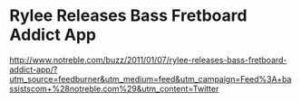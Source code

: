 <!--
id: 2667488176
link: http://kevinisom.info/post/2667488176/rylee-releases-bass-fretboard-addict-app
slug: rylee-releases-bass-fretboard-addict-app
date: Mon Jan 10 2011 02:27:27 GMT+1300 (NZDT)
raw: {"blog_name":"kevinisom","id":2667488176,"post_url":"http://kevinisom.info/post/2667488176/rylee-releases-bass-fretboard-addict-app","slug":"rylee-releases-bass-fretboard-addict-app","type":"link","date":"2011-01-09 13:27:27 GMT","timestamp":1294579647,"state":"published","format":"html","reblog_key":"NOuSqM81","tags":[],"short_url":"http://tmblr.co/Zw68Yy2U-gEm","highlighted":[],"feed_item":"http://www.notreble.com/buzz/2011/01/07/rylee-releases-bass-fretboard-addict-app/?utm_source=feedburner&utm_medium=feed&utm_campaign=Feed%3A+bassistscom+%28notreble.com%29&utm_content=Twitter","from_feed_id":"650234","note_count":0,"title":"Rylee Releases Bass Fretboard Addict App","url":"http://www.notreble.com/buzz/2011/01/07/rylee-releases-bass-fretboard-addict-app/?utm_source=feedburner&utm_medium=feed&utm_campaign=Feed%3A+bassistscom+%28notreble.com%29&utm_content=Twitter","description":""}
publish: 2011-01-010
tags: 
title: Rylee Releases Bass Fretboard Addict App
-->


Rylee Releases Bass Fretboard Addict App
========================================

<http://www.notreble.com/buzz/2011/01/07/rylee-releases-bass-fretboard-addict-app/?utm_source=feedburner&utm_medium=feed&utm_campaign=Feed%3A+bassistscom+%28notreble.com%29&utm_content=Twitter>

